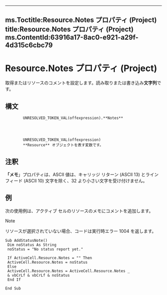 

---
ms.Toctitle:Resource.Notes プロパティ (Project)
title:Resource.Notes プロパティ (Project)
ms.ContentId:63916a17-8ac0-e921-a29f-4d315c6cbc79
---
# Resource.Notes プロパティ (Project)




取得またはリソースのコメントを設定します。読み取りまたは書き込み**文字列**です。

## 構文

            UNRESOLVED_TOKEN_VAL(offexpression).**Notes**




            UNRESOLVED_TOKEN_VAL(offexpression)
            **Resource** オブジェクトを表す変数です。



## 注釈
**「メモ**」プロパティは、ASCII 値は、キャリッジ リターン (ASCII 13) とライン フィード (ASCII 10) 文字を除く、32 より小さい文字を受け付けません。



## 例
次の使用例は、アクティブ セルのリソースのメモにコメントを追加します。

>[!NOTE]
>リソースが選択されていない場合、コードは実行時エラー 1004 を返します。



```vba
Sub AddStatusNote() 
 Dim noStatus As String 
 noStatus = "No status report yet." 
 
 If ActiveCell.Resource.Notes = "" Then 
 ActiveCell.Resource.Notes = noStatus 
 Else 
 ActiveCell.Resource.Notes = ActiveCell.Resource.Notes _ 
 & vbCrLf & vbCrLf & noStatus 
 End If 
 
End Sub
```





